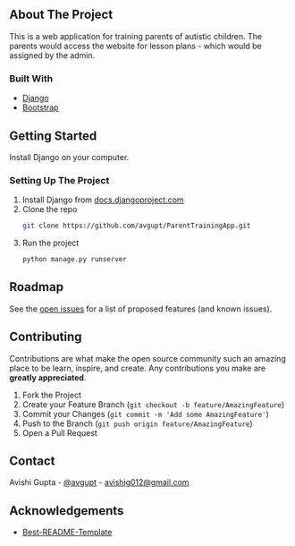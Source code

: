 
## About The Project

This is a web application for training parents of autistic children. The parents would access the website for lesson plans - which would be assigned by the admin.


### Built With

* [Django](https://www.djangoproject.com/)
* [Bootstrap](https://getbootstrap.com)


## Getting Started

Install Django on your computer.


### Setting Up The Project

1. Install Django from [docs.djangoproject.com](https://docs.djangoproject.com/en/3.2/intro/install/)
2. Clone the repo
   ```sh
   git clone https://github.com/avgupt/ParentTrainingApp.git
   ```
3. Run the project
   ```sh
   python manage.py runserver
   ```


## Roadmap

See the [open issues](https://github.com/avgupt/ParentTrainingApp/issues) for a list of proposed features (and known issues).


## Contributing

Contributions are what make the open source community such an amazing place to be learn, inspire, and create. Any contributions you make are **greatly appreciated**.

1. Fork the Project
2. Create your Feature Branch (`git checkout -b feature/AmazingFeature`)
3. Commit your Changes (`git commit -m 'Add some AmazingFeature'`)
4. Push to the Branch (`git push origin feature/AmazingFeature`)
5. Open a Pull Request


## Contact

Avishi Gupta - [@avgupt](https://linkedin.com/in/avgupt/) - avishig012@gmail.com


## Acknowledgements
* [Best-README-Template](https://github.com/othneildrew/Best-README-Template)
